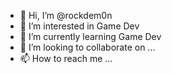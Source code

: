 - 👋 Hi, I’m @rockdem0n
- 👀 I’m interested in Game Dev
- 🌱 I’m currently learning Game Dev
- 💞️ I’m looking to collaborate on ...
- 📫 How to reach me ...

<!---
rockdemon696/rockdemon696 is a ✨ special ✨ repository because its `README.md` (this file) appears on your GitHub profile.
You can click the Preview link to take a look at your changes.
--->
